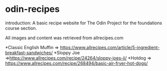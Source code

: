 # odin-recipes

introduction: A basic recipe website for The Odin Project for the foundations course section.

All images and content was retrieved from allrecipes.com 

*Classic English Muffin => https://www.allrecipes.com/article/5-ingredient-breakfast-sandwiches/
*Sloppy Joe =>https://www.allrecipes.com/recipe/24264/sloppy-joes-ii/
*Hotdog => https://www.allrecipes.com/recipe/268494/basic-air-fryer-hot-dogs/
